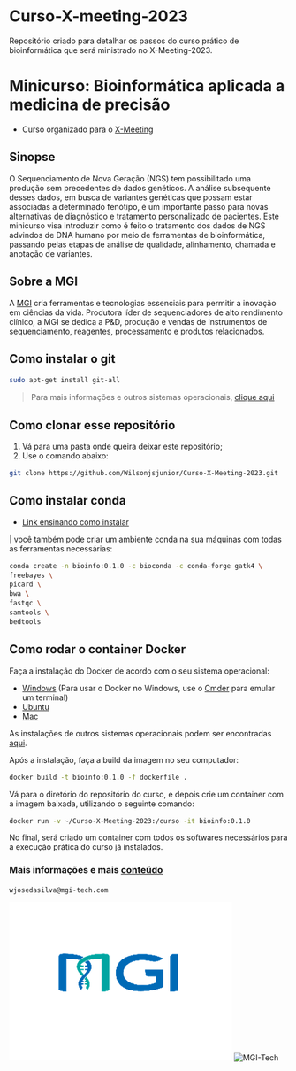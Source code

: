 # Curso-X-meeting-2023

Repositório criado para detalhar os passos do curso prático de bioinformática que será ministrado no X-Meeting-2023.

# Minicurso: Bioinformática aplicada a medicina de precisão

* Curso organizado para o [X-Meeting](https://x-meeting.com/events/2023)

## Sinopse

O Sequenciamento de Nova Geração (NGS) tem possibilitado uma produção sem precedentes de dados genéticos. A análise subsequente desses dados, em busca de variantes genéticas que possam estar associadas a determinado fenótipo, é um importante passo para novas alternativas de diagnóstico e tratamento personalizado de pacientes. Este minicurso visa introduzir como é feito o tratamento dos dados de NGS advindos de DNA humano por meio de ferramentas de bioinformática, passando pelas etapas de análise de qualidade, alinhamento, chamada e anotação de variantes.

## Sobre a MGI

A [MGI](https://en.mgi-tech.com/) cria ferramentas e tecnologias essenciais para permitir a inovação em ciências da vida. Produtora líder de sequenciadores de alto rendimento clínico, a MGI se dedica a P&D, produção e vendas de instrumentos de sequenciamento, reagentes, processamento e produtos relacionados.

## Como instalar o git

```bash
sudo apt-get install git-all
```

> Para mais informações e outros sistemas operacionais, [clique aqui](https://git-scm.com/book/pt-br/v2/Come%C3%A7ando-Instalando-o-Git)

## Como clonar esse repositório

1. Vá para uma pasta onde queira deixar este repositório;
2. Use o comando abaixo:

```bash
git clone https://github.com/Wilsonjsjunior/Curso-X-Meeting-2023.git
```

## Como instalar conda

* [Link ensinando como instalar](https://conda.io/docs/user-guide/install/index.html)

| você também pode criar um ambiente conda na sua máquinas com todas as ferramentas necessárias:

```bash
conda create -n bioinfo:0.1.0 -c bioconda -c conda-forge gatk4 \
freebayes \
picard \
bwa \
fastqc \
samtools \
bedtools
```

## Como rodar o container Docker

Faça a instalação do Docker de acordo com o seu sistema operacional:

* [Windows](https://store.docker.com/editions/community/docker-ce-desktop-windows) (Para usar o Docker no Windows, use o [Cmder](http://cmder.net/) para emular um terminal)
* [Ubuntu](https://store.docker.com/editions/community/docker-ce-server-ubuntu)
* [Mac](https://store.docker.com/editions/community/docker-ce-desktop-mac)

As instalações de outros sistemas operacionais podem ser encontradas [aqui](https://www.docker.com/community-edition).

Após a instalação, faça a build da imagem no seu computador:

```bash
docker build -t bioinfo:0.1.0 -f dockerfile .
```

Vá para o diretório do repositório do curso, e depois crie um container com a imagem baixada, utilizando o seguinte comando:

```bash
docker run -v ~/Curso-X-Meeting-2023:/curso -it bioinfo:0.1.0
```

No final, será criado um container com todos os softwares necessários para a execução prática do curso já instalados.

### Mais informações e mais [conteúdo](https://github.com/geocarvalho/snnbcourse2018)

`wjosedasilva@mgi-tech.com`

![MGI](images/Picture2.png)
![MGI-Tech](images/Picture1.png)
